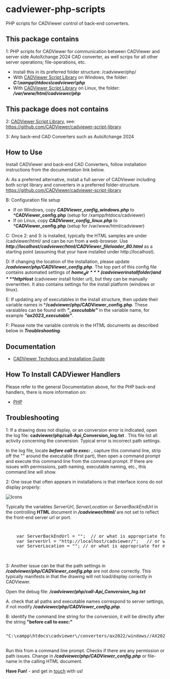 # cadviewer-php-scripts

PHP scripts for CADViewer control of back-end converters.


## This package contains

1: PHP scripts for CADViewer for communication between CADViewer and server side AutoXchange 2024 CAD converter, as well scrips for all other server operations; file-operations, etc. 
- Install this in its preferred folder structure:  /cadviewer/php/
- With [CADViewer Script Library](https://github.com/CADViewer/cadviewer-script-library) on Windows, the folder:  ***C:\xampp\htdocs\cadviewer\php***
- With [CADViewer Script Library](https://github.com/CADViewer/cadviewer-script-library) on Linux, the folder:  ***/var/www/html/cadviewer/php***

## This package does not contains

2: [CADViewer Script Library](https://github.com/CADViewer/cadviewer-script-library), see: https://github.com/CADViewer/cadviewer-script-library

3: Any back-end CAD Converters such as AutoXchange 2024


## How to Use

Install CADViewer and back-end CAD Converters, follow installation instructions from the documentation link below.

A: As a preferred alternative, install a full server of CADViewer including both script library and converters in a preferred folder-structure. https://github.com/CADViewer/cadviewer-script-library

B: Configuration file setup
- If on Windows, copy ***CADViewer_config_windows.php*** to ***CADViewer_config.php**    (setup for /xampp/htdocs/cadviewer)
- If on Linux, copy ***CADViewer_config_linux.php*** to ***CADViewer_config.php**  (setup for /var/www/html/cadviewer)

C: Once 2: and 3: is installed, typically the HTML samples are under /cadviewer/html/ and can be run from a web-browser. Use ***http://localhost/cadviewer/html/CADViewer_fileloader_80.html*** as a starting point (assuming that your have installed under http://localhost).

D: If changing the location of the installation, please update ***/cadviewer/php/CADViewer_config.php***. The top part of this config file contains automated settings of ***$home_dir*** (cadviewer install folder) and ***$httpHost*** (cadviewer install folder url), but they can be manually overwritten. It also contains settings for the install platform (windows or linux). 

E: If updating any of executables in the install structure, then update their variable names in  ***/cadviewer/php/CADViewer_config.php**. These varaiables can be found with ***"_executable"*** in the variable name, for example ***"ax2023_executable"***. 

F: Please note the variable controls in the HTML documents as described below in ***Troubleshooting***.


## Documentation 

-   [CADViewer Techdocs and Installation Guide](https://cadviewer.com/cadviewertechdocs/download)



## How To Install CADViewer Handlers

Please refer to the general Documentation above, for the PHP back-end handlers, there is more information on:  

- [PHP](https://cadviewer.com/cadviewertechdocs/handlers/php/)



 
 ## Troubleshooting

1: If a drawing does not display, or an conversion error is indicated, open the log file:  **cadviewer/php/call-Api_Conversion_log.txt**  . This file list all activity concerning the conversion.  Typical error is incorrect path settings. 

In the log file, locate ***before call to exec:*** , capture this command line, strip off the "" around the executable (first part), then open a command prompt and execute this command line from the command prompt. If there are issues with permissions, path naming, executable naming, etc., this command line will show. 




2: One issue that often appears in installations is that interface icons do not display properly:

![Icons](https://cadviewer.com/cadviewertechdocs/images/missing_icons.png "Icons missing")

Typically the variables *ServerUrl*, *ServerLocation* or *ServerBackEndUrl* in the controlling **HTML**  document in ***/cadviewer/html/*** are not set to reflect the front-end server url or port.

<pre style="line-height: 110%">


    var ServerBackEndUrl = "";  // or what is appropriate for my server; used for NodeJS server only
    var ServerUrl = "http://localhost/cadviewer/";   // or what is appropriate for my server
    var ServerLocation = ""; // or what is appropriate for my server
</pre>
<br>


3: Another issue can be that the path settings in ***/cadviewer/php/CADViewer_config.php*** are not done correctly. This typically manifests in that the drawing will not load/display correctly in CADViewer.

Open the debug file: ***/cadviewer/php/call-Api_Conversion_log.txt***

A. check that all paths and executable names correspond to server settings, if not modify ***/cadviewer/php/CADViewer_config.php***.

B: identify the command line string for the conversion, it will be directly after the string **"before call to exec:"** 


<pre style="line-height: 110%">

"C:\xampp\htdocs\cadviewer\/converters/ax2022/windows//AX2022_W64_22_11_59.exe" "-i=C:\xampp\htdocs\cadviewer\/content/drawings/dwg/hq17_.dwg" "-o=C:\xampp\htdocs\cadviewer\/converters/files/f2134145163.svg"  "-f=svg" -last "-rl=RM_" "-tl=RM_TXT" "-lpath=C:\xampp\htdocs\cadviewer\/converters/ax2022/windows/"

</pre>

Run this from a command line prompt. Checks if there are any permission or path issues. Change in ***/cadviewer/php/CADViewer_config.php*** or file-name in the calling HTML document.



 
**Have Fun!**  - and get in [touch](mailto:developer@tailormade.com)  with us!

